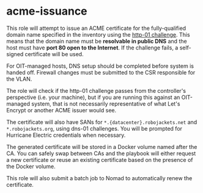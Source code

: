 # acme-issuance

This role will attempt to issue an ACME certificate for the fully-qualified domain name specified in the inventory using the [http-01 challenge](https://letsencrypt.org/docs/challenge-types/). This means that the domain name must be **resolvable in public DNS** and the host must have **port 80 open to the Internet**. If the challenge fails, a self-signed certificate will be used.

For OIT-managed hosts, DNS setup should be completed before system is handed off. Firewall changes must be submitted to the CSR responsible for the VLAN.

The role will check if the http-01 challenge passes from the controller's perspective (i.e. your machine), but if you are running this against an OIT-managed system, that is not necessarily representative of what Let's Encrypt or another ACME issuer would see.

The certificate will also have SANs for `*.{datacenter}.robojackets.net` and `*.robojackets.org`, using dns-01 challenges. You will be prompted for Hurricane Electric credentials when necessary.

The generated certificate will be stored in a Docker volume named after the CA. You can safely swap between CAs and the playbook will either request a new certificate or reuse an existing certificate based on the presence of the Docker volume.

This role will also submit a batch job to Nomad to automatically renew the certificate.
